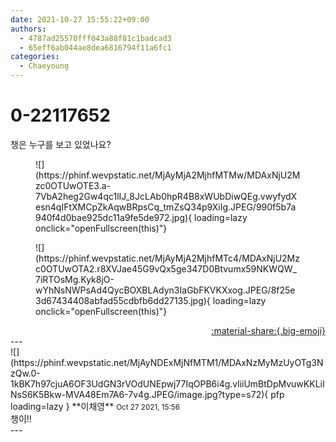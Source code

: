 ```yaml
---
date: 2021-10-27 15:55:22+09:00
authors:
  - 4787ad25570fff043a88f81c1badcad3
  - 65eff6ab044ae8dea6816794f11a6fc1
categories:
  - Chaeyoung
---
```


# 0-22117652

<div class="post-container" markdown="1">
<div class="content-container md-sidebar__scrollwrap" markdown="1">

챙은 누구를 보고 있었나요?
<figure markdown="1">
![](https://phinf.wevpstatic.net/MjAyMjA2MjhfMTMw/MDAxNjU2Mzc0OTUwOTE3.a-7VbA2heg2Gw4qc1lIJ_8JcLAb0hpR4B8xWUbDiwQEg.vwyfydXesn4qIFtXMCpZkAqwBRpsCq_tmZsQ34p9XiIg.JPEG/990f5b7a940f4d0bae925dc11a9fe5de972.jpg){ loading=lazy onclick="openFullscreen(this)"}
</figure>

<figure markdown="1">
![](https://phinf.wevpstatic.net/MjAyMjA2MjhfMTc4/MDAxNjU2Mzc0OTUwOTA2.r8XVJae45G9vQx5ge347D0Btvumx59NKWQW_7iRTOsMg.Kyk8jO-wYhNsNWPsAd4QycBOXBLAdyn3IaGbFKVKXxog.JPEG/8f25e3d67434408abfad55cdbfb6dd27135.jpg){ loading=lazy onclick="openFullscreen(this)"}
</figure>


</div>
</div>

<div style="text-align: right;" markdown="1">
<a href="https://weverse.io/fromis9/fanpost/0-22117652" style="text-align: right;">:material-share:{.big-emoji}</a>
</div>
---

<div class="comments-container md-sidebar__scrollwrap" markdown="1">
<div class="comment" markdown="1">
<div class='id-container' markdown="1">
![](https://phinf.wevpstatic.net/MjAyNDExMjNfMTM1/MDAxNzMyMzUyOTg3NzQw.0-1kBK7h97cjuA6OF3UdGN3rVOdUNEpwj77IqOPB6i4g.vliiUmBtDpMvuwKKLiINsS6K5Bkw-MVA48Em7A6-7v4g.JPEG/image.jpg?type=s72){ pfp loading=lazy }
**<span class="artist">이채영</span>** <small>Oct 27 2021, 15:56</small><br>
</div>
<div class='comment-body' markdown="1">
챙이!!
</div>
</div>
</div>
---
